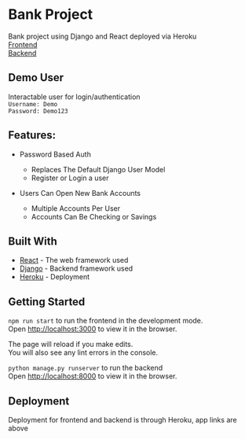 # Bank Project

Bank project using Django and React deployed via Heroku<br>
[Frontend](https://g-f-react-bank-app.herokuapp.com)<br>
[Backend](https://g-f-django-bank-app.herokuapp.com)

## Demo User
Interactable user for login/authentication <br>
`Username: Demo` <br>
`Password: Demo123`

## Features:
* Password Based Auth
    * Replaces The Default Django User Model
    * Register or Login a user

* Users Can Open New Bank Accounts
    * Multiple Accounts Per User
    * Accounts Can Be Checking or Savings

## Built With

* [React](https://reactjs.org/) - The web framework used
* [Django](https://www.djangoproject.com/) - Backend framework used
* [Heroku](https://www.heroku.com/) - Deployment

## Getting Started

`npm run start` to run the frontend in the development mode.<br />
Open [http://localhost:3000](http://localhost:3000) to view it in the browser.

The page will reload if you make edits.<br />
You will also see any lint errors in the console.

`python manage.py runserver` to run the backend<br />
Open [http://localhost:8000](http://localhost:8000) to view it in the browser.

## Deployment

Deployment for frontend and backend is through Heroku, app links are above